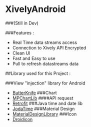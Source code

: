# XivelyAndroid 

###(Still in Dev)

###Features :

* Real Time data streams access
* Connection to Xively API Encrypted 
* Clean UI
* Fast and Easy to use
* Pull to refresh datastreams data

##Library used for this Project :

###View "injection" library for Android
* [ButterKnife](http://jakewharton.github.io/butterknife/)
###Chart
* [MPChartLib](https://github.com/PhilJay/MPAndroidChart)
####API request
* [Retrofit](http://square.github.io/retrofit/)
###Java time and date lib
* [JodaTime](http://www.joda.org/joda-time/)
###Material Design
* [MaterialDesignLibrary](https://github.com/navasmdc/MaterialDesignLibrary)
###Icon
* [Droidicon](https://github.com/theDazzler/droidicon)